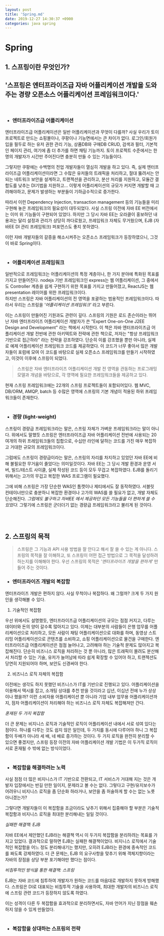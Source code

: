 ```yaml
---
layout: post
title: 'Spring.md'
date: 2019-12-27 14:30:37 +0900
categories: java spring
---
```



# Spring

## 1. 스프링이란 무엇인가?

## '스프링은 엔터프라이즈급 자바 어플리케이션 개발을 도와주는 경량 오픈소스 어플리케이션 프레임워크이다.'

<br>

- ### 엔터프라이즈급 어플리케이션

엔터프라이즈급 어플리케이션은 일반 어플리케이션과 무엇이 다를까? 사실 우리가 토이 프로젝트로 만드는 쇼핑몰이나, 쿠팡이나 기능면에서는 큰 차이가 없다. 로그인/회원가입을 필두로 하는 유저 권한 관리 기능, 상품DB와 구매DB CRUD, 검색과 필터, 기본적인 페이지 관리, 여기에 좀 더 추가를 하면 채팅 기능까지. 토이 프로젝트 수준에서는 한명의 개발자가 시간만 주어진다면 충분히 만들 수 있는 기능들이다.

그렇지만 쿠팡에는 수백명의 전업 개발자들이 열심히 개발을 하고 있다. 즉, 실제 엔터프라이즈급 어플리케이션이라면 그 수많은 유저들의 트래픽을 처리하고, 절대 뚫려서는 안되는 네트워크 보안을 설계하고, 트랜젝션을 관리하고, 분산 처리를 지원하고, 모듈간 결합도를 낮추는 DI기법을 지원하고... 이렇게 어플리케이션의 규모가 커지면 개발할 때 고려해야하고, 문제가 발생하는 부분들이 기하급수적으로 증가한다.

따라서 이런 Dependency Injection, transaction management 등의 기능들을 미리 구현해 놓은 프레임워크의 필요성이 대두되었다. 사실 스프링 이전에 자바 EE 버전에서는 이미 위 기능들이 구현되어 있었다. 하지만 그 당시 자바 EE는 오라클이 홍보하던 내용과는 달리 설정과 관리가 상당히 까다로웠고, 프레임워크 자체도 무거웠으며, EJB (자바EE DI 관리 프레임워크) 퍼포먼스도 좋지 못하였다.

이런 자바 개발자들의 갈증을 해소시켜주는 오픈소스 프레임워크가 등장하였으니, 그것이 바로 Spring이다.
<br><br>

- ### 어플리케이션 프레임워크

일반적으로 프레임워크는 어플리케이션의 특정 계층이나, 한 가지 분야에 특화된 목표를 가지고 만들어진다. nodejs 기반 프레임워크인 express는 웹 어플리케이션, 그 중에서도 Controller 계층을 쉽게 구현하기 위한 목표를 가지고 만들어졌고, ReactJS는 웹 presentation 레이어를 위한 프레임워크이다. <br>
하지만 스프링은 자바 어플리케이션의 전 영역을 포괄하는 범용적인 프레임워크이다. 따라서 우리는 스프링을 _'어플리케이션 프레임워크'_ 라고 부른다.

이는 스프링이 만들어진 기원과도 관련이 깊다. 스프링의 기원은 로드 존슨이라는 뛰어난 자바 엔터프라이즈 어플리케이션 개발자가 쓴 "Expert One-on-One J2EE Design and Development" 라는 책에서 시작한다. 이 책은 자바 엔터프라이즈급 어플리케이션 개발 전반에 관한 아키텍트와 전략에 관한 책으로, 저자는 "항상 프레임워크 기반으로 접근하라" 라는 전략을 강조하였다. 단순히 이를 강조했을 뿐만 아니라, 실제로 예제 어플리케이션 프레임워크 코드를 제공하였다. 이 코드가 너무 좋아서 많은 개발자들이 포럼에 모여 이 코드를 바탕으로 실제 오픈소스 프레임워크를 만들기 시작하였고, 이것이 이후에 스프링이 되었다.

> 스프링은 자바 엔터프라이즈 어플리케이션 개발 전 영역을 관동하는 프로그래밍 모델과 개념을 바탕으로, 각 영역에 필요한 프레임워크들을 제공하고 있다.

현재 스프링 프레임워크에는 22개의 스프링 프로젝트들이 포함되어있다. 웹 MVC, DB/ORM, AMQP, batch 등 수많은 영역에 스프링의 기본 개념이 적용된 하위 프레임워크들이 존재한다.
<br><br>

- ### 경량 (light-weight)

스프링이 경량급 프레임워크라는 말은, 스프링 자체가 가벼운 프레임워크라는 말이 아니다. 위에서도 말했듯 스프링은 엔터프라이즈급 자바 어플리케이션 전반에 사용되는 20여개의 하위 프레임워크들의 집합으로, 수십만 라인에 달하는 코드를 가진 매우 복잡하고 거대한 규모의 프레임워크이다.

그럼에도 스프링이 경량급이라는 말은, 스프링의 자리를 차지하고 있었던 자바 EE에 비해 불필요한 무거움이 줄었다는 의미일것이다. 자바 EE는 그 당시 개발 환경과 운영 서버, 빌드/테스트 사이클, 실제 작성된 코드 등이 모두 무겁고 복잡하였다. EJB를 돌리기 위해서는 고가의 무겁고 복잡한 WAS 프로그램이 필요했다.

그에 비해 스프링은 가장 단순한 WAS인 톰캣이나 제티에서도 잘 동작하였다. 서블릿 컨테이너만으로 충분하니 복잡한 환경이나 고가의 WAS를 쓸 필요가 없고, 개발 자체도 단순해진다. _그럼에도 불구하고 자바EE 에서 제공하던 모든 기능들을 더 편하게 쓸 수 있었다._ 그렇기에 스프링은 군더더기 없는 경량급 프레임워크라고 불리게 된 것이다.

<br><br>

## 2. 스프링의 목적

> 스프링은 그 기능과 API 사용 방법을 잘 안다고 해서 잘 쓸 수 있는 게 아니다. 스프링의 목적을 잘 이해하고, 또 스프링이 어떤 접근 방법으로 그 목적을 달성하려 하는지를 이해해야 한다. 우선 스프링의 목적은 _'엔터프라이즈 개발을 편하게'_ 만들어 주는 것이다.

- ### 엔터프라이즈 개발의 복잡함

엔터프라이즈 개발은 편하지 않다. 사실 무척이나 복잡하다. 왜 그럴까? 크게 두 가지 원인을 생각해볼 수 있다.

1. 기술적인 복잡함

우선 위에서도 설명했듯, 엔터프라이즈급 어플리케이션의 규모는 점점 커지고, 다루는 데이터와 돈의 양이 갈수록 많아지고 있다. 이제는 대부분의 사람들이 은행 업무를 어플리케이션으로 처리하고, 모든 사람이 채팅 어플리케이션으로 대화를 하며, 동영상 스트리밍 어플리케이션으로 콘텐츠를 소비하고, 쇼핑 어플리케이션으로 물건을 구매한다.
엔터프라이즈급 어플리케이션은 점점 늘어나고, 고려해야 하는 기술적 문제도 많아지고 복잡해진다. 단순히 비즈니스 로직을 처리하는 것 뿐 아니라, 많은 트래픽이 몰려도 분산해서 처리할 수 있는 기술, 유저가 늘어남에 따라 쉽게 확장할 수 있어야 하고, 트랜젝션도 당연히 지원되어야 하며, 보안도 신경써야 한다.

2. 비즈니스 로직 자체의 복잡함

이전에는 생각도 하지 못했던 비즈니스가 IT를 기반으로 진행되고 있다. 어플리케이션을 이용해서 택시를 잡고, 소개팅 상대를 추천 받을 것이라고 십년, 이십년 전에 누가 상상이나 했을까? 이런 소비자용 어플리케이션 뿐 아니라 기업 내부 업무용 어플리케이션까지, 점차 어플리케이션이 처리해야 하는 비즈니스 로직 자체도 복잡해져만 간다.

_혼재된 두 가지 복잡함_

더 큰 문제는 비지니스 로직과 기술적인 로직이 어플리케이션 내에서 서로 섞여 있다는 점이다. 하나를 다루는 것도 쉽지 않은 일인데, 두 가지를 동시에 다루어야 하니 그 복잡함이 두배가 아니라 세 배, 네 배로 증가하는 것이다. 두 가지 로직을 완전히 분리할 수 있으면 좋겠지만, 스프링 등장 이전의 자바 어플리케이션 개발 기법은 이 두가직 로직이 서로 혼재될 수 밖에 없는 방식이었다.
<br><br>

- ### 복잡함을 해결하려는 노력

사실 점점 더 많은 비지니스가 IT 기반으로 전환되고, IT 서비스가 거대해 지는 것은 개발자 입장에서는 반길 만한 일이지, 문제라고 볼 수는 없다. 그렇다고 구현/유지보수가 어려우니 비지니스 로직을 좀 단순화 하라거나, 보안을 좀 허술하게 할 수는 없는 노릇 아니겠는가?

그렇다면 개발자들이 이 복잡함을 조금이라도 낮추기 위해서 집중해야 할 부분은 기술적 복잡함과 비지니스 로직을 최대한 분리해내는 일일 것이다.

_실패한 해결책: EJB_

자바 EE에서 제안했던 EJB라는 해결책 역시 이 두가지 복잡함을 분리하려는 목표를 가지고 있었다. 결과적으로 말하면 EJB는 실패한 해결책이었다. 비지니스 로직에서 기술적인 복잡함을 어느 정도 분리해내기는 했지만, 오히려 EJB라는 환경에 종속적인 코드를 짜도록 강제하였다. 더 큰 문제는, EJB 의 요구사항을 맞추기 위해 객체지향이라는 자바의 장점을 상당 부분 포기해야만 했다는 점이다.

_비침투적인 방식을 통한 해결책: 스프링_

EJB는 자바 코드에 침투하여 개발자가 원하는 코드를 마음대로 개발하지 못하게 방해했다. 스프링은 DI로 대표되는 비침투적 기술을 사용하여, 최대한 개발자의 비즈니스 로직에 스프링 관련 코드가 등장하지 않도록 하였다.

이는 성격이 다른 두 복잡함을 효과적으로 분리하면서도, 자바 언어가 지닌 장점을 훼손하지 않을 수 있게 만들었다.
<br><br>

- ### 복잡함을 상대하는 스프링의 전략

